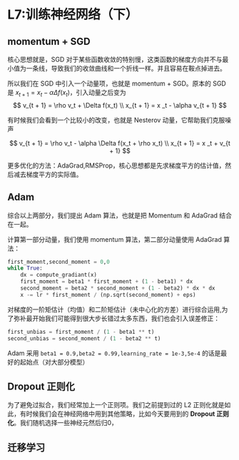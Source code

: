 # L7:训练神经网络（下）

## momentum + SGD

核心思想就是，SGD 对于某些函数收敛的特别慢，这类函数的梯度方向并不与最小值为一条线，导致我们的收敛曲线和一个折线一样。并且容易在鞍点掉进去。

所以我们在 SGD 中引入一个动量项，也就是 momentum + SGD。原本的 SGD 是 $x_{t+1} = x_t - \alpha \Delta f(x_t)$，引入动量之后变为 
$$
v_{t + 1} = \rho v_t  + \Delta f(x_t) \\
x_{t + 1} = x _t - \alpha v_{t + 1}
$$

有时候我们会看到一个比较小的改变，也就是 Nesterov 动量，它帮助我们克服噪声

$$
v_{t + 1} = \rho v_t  - \alpha \Delta f(x_t + \rho x_t) \\
x_{t + 1} = x _t + v_{t + 1}
$$

更多优化的方法：AdaGrad,RMSProp，核心思想都是先求梯度平方的估计值，然后减去梯度平方的实际值。

## Adam

综合以上两部分，我们提出 Adam 算法，也就是把 Momentum 和 AdaGrad 结合在一起。

计算第一部分动量，我们使用 momentum 算法，第二部分动量使用 AdaGrad 算法：

```py
first_moment,second_moment = 0,0
while True:
    dx = compute_gradiant(x)
    first_moment = beta1 * first_moment + (1 - beta1) * dx
    second_moment = beta2 * second_moment + (1 - beta2) * dx * dx
    x -= lr * first_moment / (np.sqrt(second_moment) + eps)
```

对梯度的一阶矩估计（均值）和二阶矩估计（未中心化的方差）进行综合运用,为了弥补最开始我们可能得到很大步长错过太多东西，我们也会引入误差修正：

```py
first_unbias = first_moment / (1 - beta1 ** t)
second_unbias = second_moment / (1 - beta2 ** t)
```

Adam 采用 `beta1 = 0.9,beta2 = 0.99,learning_rate = 1e-3,5e-4` 的话是最好的起始点（对大部分模型）

## Dropout 正则化

为了避免过拟合，我们经常加上一个正则项。我们之前提到过的 L2 正则化就是如此，有时候我们会在神经网络中用到其他策略，比如今天要用到的 **Dropout 正则化**。我们随机选择一些神经元然后归0，

## 迁移学习


